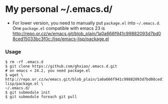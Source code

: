 # My personal ~/.emacs.d/

- For lower version, you need to manually put `package.el` into `~/.emacs.d`. 
One `package.el` compatible with emacs 23 is  <http://repo.or.cz/w/emacs.git/blob_plain/1a0a666f941c99882093d7bd08ced15033bc3f0c:/lisp/emacs-lisp/package.el>

### Usage

```
$ rm -rf .emacs.d
$ git clone https://github.com/ghxiao/.emacs.d.git
# on emacs < 24.2, you need package.el
$ wget \
http://repo.or.cz/w/emacs.git/blob_plain/1a0a666f941c99882093d7bd08ced15033bc3f0c:/lisp/emacs-lisp/package.el \
~/.emacs.d/
$ git submodule init
$ git submodule foreach git pull
```
